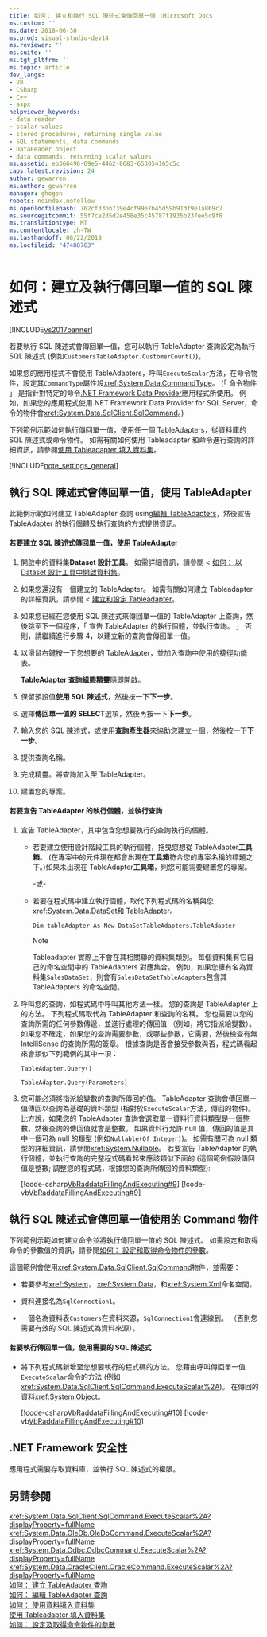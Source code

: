 ```yaml
---
title: 如何： 建立和執行 SQL 陳述式會傳回單一值 |Microsoft Docs
ms.custom: ''
ms.date: 2018-06-30
ms.prod: visual-studio-dev14
ms.reviewer: ''
ms.suite: ''
ms.tgt_pltfrm: ''
ms.topic: article
dev_langs:
- VB
- CSharp
- C++
- aspx
helpviewer_keywords:
- data reader
- scalar values
- stored procedures, returning single value
- SQL statements, data commands
- DataReader object
- data commands, returning scalar values
ms.assetid: eb366496-69e5-4462-8683-653054165c5c
caps.latest.revision: 24
author: gewarren
ms.author: gewarren
manager: ghogen
robots: noindex,nofollow
ms.openlocfilehash: 762cf33bb739e4cf99e7b45d59b91df9e1a869c7
ms.sourcegitcommit: 55f7ce2d5d2e458e35c45787f1935b237ee5c9f8
ms.translationtype: MT
ms.contentlocale: zh-TW
ms.lasthandoff: 08/22/2018
ms.locfileid: "47488763"
---
```

# <a name="how-to-create-and-execute-an-sql-statement-that-returns-a-single-value"></a>如何：建立及執行傳回單一值的 SQL 陳述式
[!INCLUDE[vs2017banner](../includes/vs2017banner.md)]

若要執行 SQL 陳述式會傳回單一值，您可以執行 TableAdapter 查詢設定為執行 SQL 陳述式 (例如`CustomersTableAdapter.CustomerCount()`)。  
  
 如果您的應用程式不會使用 TableAdapters，呼叫`ExecuteScalar`方法，在命令物件，設定其`CommandType`屬性設<xref:System.Data.CommandType>。 (「 命令物件 」 是指針對特定的命令[.NET Framework Data Provider](http://msdn.microsoft.com/library/03a9fc62-2d24-491a-9fe6-d6bdb6dcb131)應用程式所使用。 例如，如果您的應用程式使用.NET Framework Data Provider for SQL Server，命令的物件會<xref:System.Data.SqlClient.SqlCommand>。)  
  
 下列範例示範如何執行傳回單一值，使用任一個 TableAdapters，從資料庫的 SQL 陳述式或命令物件。 如需有關如何使用 Tableadapter 和命令進行查詢的詳細資訊，請參閱[使用 Tableadapter 填入資料集](../data-tools/fill-datasets-by-using-tableadapters.md)。  
  
 [!INCLUDE[note_settings_general](../includes/note-settings-general-md.md)]  
  
## <a name="executing-sql-statements-that-return-single-values-using-a-tableadapter"></a>執行 SQL 陳述式會傳回單一值，使用 TableAdapter  
 此範例示範如何建立 TableAdapter 查詢 using[編輯 TableAdapters](../data-tools/editing-tableadapters.md)，然後宣告 TableAdapter 的執行個體及執行查詢的方式提供資訊。  
  
#### <a name="to-create-an-sql-statement-returning-a-single-value-using-a-tableadapter"></a>若要建立 SQL 陳述式傳回單一值，使用 TableAdapter  
  
1.  開啟中的資料集**Dataset 設計工具**。 如需詳細資訊，請參閱 <<c0> [ 如何： 以 Dataset 設計工具中開啟資料集](http://msdn.microsoft.com/library/36fc266f-365b-42cb-aebb-c993dc2c47c3)。  
  
2.  如果您還沒有一個建立的 TableAdapter。 如需有關如何建立 Tableadapter 的詳細資訊，請參閱 <<c0> [ 建立和設定 Tableadapter](../data-tools/create-and-configure-tableadapters.md)。  
  
3.  如果您已經在您使用 SQL 陳述式來傳回單一值的 TableAdapter 上查詢，然後跳至下一個程序，「 宣告 TableAdapter 的執行個體，並執行查詢。 」 否則，請繼續進行步驟 4，以建立新的查詢會傳回單一值。  
  
4.  以滑鼠右鍵按一下您想要的 TableAdapter，並加入查詢中使用的捷徑功能表。  
  
     **TableAdapter 查詢組態精靈**隨即開啟。  
  
5.  保留預設值**使用 SQL 陳述式**，然後按一下**下一步**。  
  
6.  選擇**傳回單一值的 SELECT**選項，然後再按一下**下一步**。  
  
7.  輸入您的 SQL 陳述式，或使用**查詢產生器**來協助您建立一個，然後按一下**下一步**。  
  
8.  提供查詢名稱。  
  
9. 完成精靈。將查詢加入至 TableAdapter。  
  
10. 建置您的專案。  
  
#### <a name="to-declare-an-instance-of-the-tableadapter-and-execute-the-query"></a>若要宣告 TableAdapter 的執行個體，並執行查詢  
  
1.  宣告 TableAdapter，其中包含您想要執行的查詢執行的個體。  
  
    -   若要建立使用設計階段工具的執行個體，拖曳您想從 TableAdapter**工具箱**。 (在專案中的元件現在都會出現在**工具箱**符合您的專案名稱的標題之下。)如果未出現在 TableAdapter**工具箱**，則您可能需要建置您的專案。  
  
         -或-  
  
    -   若要在程式碼中建立執行個體，取代下列程式碼的名稱與您<xref:System.Data.DataSet>和 TableAdapter。  
  
         `Dim tableAdapter As New DataSetTableAdapters.TableAdapter`  
  
        > [!NOTE]
        >  Tableadapter 實際上不會在其相關聯的資料集類別。 每個資料集有它自己的命名空間中的 TableAdapters 對應集合。 例如，如果您擁有名為資料集`SalesDataSet`，則會有`SalesDataSetTableAdapters`包含其 TableAdapters 的命名空間。  
  
2.  呼叫您的查詢，如程式碼中呼叫其他方法一樣。 您的查詢是 TableAdapter 上的方法。 下列程式碼取代為 TableAdapter 和查詢的名稱。 您也需要以您的查詢所需的任何參數傳遞，並進行處理的傳回值 （例如，將它指派給變數）。 如果您不確定，如果您的查詢需要參數，或哪些參數，它需要，然後檢查有無 IntelliSense 的查詢所需的簽章。 根據查詢是否會接受參數與否，程式碼看起來會類似下列範例的其中一項：  
  
     `TableAdapter.Query()`  
  
     `TableAdapter.Query(Parameters)`  
  
3.  您可能必須將指派給變數的查詢所傳回的值。 TableAdapter 查詢會傳回單一值傳回以查詢為基礎的資料類型 (相對於`ExecuteScalar`方法，傳回的物件)。 比方說，如果您的 TableAdapter 查詢會選取單一資料行資料類型是一個整數，然後查詢的傳回值就會是整數。 如果資料行允許 null 值，傳回的值是其中一個可為 null 的類型 (例如`Nullable(Of Integer)`)。 如需有關可為 null 類型的詳細資訊，請參閱<xref:System.Nullable>。 若要宣告 TableAdapter 的執行個體，並執行查詢的完整程式碼看起來應該類似下面的 (這個範例假設傳回值是整數; 調整您的程式碼，根據您的查詢所傳回的資料類型):  
  
     [!code-csharp[VbRaddataFillingAndExecuting#9](../snippets/csharp/VS_Snippets_VBCSharp/VbRaddataFillingAndExecuting/CS/Form2.cs#9)]
     [!code-vb[VbRaddataFillingAndExecuting#9](../snippets/visualbasic/VS_Snippets_VBCSharp/VbRaddataFillingAndExecuting/VB/Form2.vb#9)]  
  
## <a name="executing-sql-statements-that-return-single-values-using-a-command-object"></a>執行 SQL 陳述式會傳回單一值使用的 Command 物件  
 下列範例示範如何建立命令並將執行傳回單一值的 SQL 陳述式。 如需設定和取得命令的參數值的資訊，請參閱[如何： 設定和取得命令物件的參數](http://msdn.microsoft.com/library/10110ecc-d2ed-4796-bb8f-74f2ecd40787)。  
  
 這個範例會使用<xref:System.Data.SqlClient.SqlCommand>物件，並需要：  
  
-   若要參考<xref:System>， <xref:System.Data>，和<xref:System.Xml>命名空間。  
  
-   資料連接名為`SqlConnection1`。  
  
-   一個名為資料表`Customers`在資料來源，`SqlConnection1`會連線到。 （否則您需要有效的 SQL 陳述式為資料來源）。  
  
#### <a name="to-execute-an-sql-statement-returning-a-single-value-using-a-datacommand"></a>若要執行傳回單一值，使用需要的 SQL 陳述式  
  
-   將下列程式碼新增至您想要執行的程式碼的方法。 您藉由呼叫傳回單一值`ExecuteScalar`命令的方法 (例如<xref:System.Data.SqlClient.SqlCommand.ExecuteScalar%2A>)。 在傳回的資料<xref:System.Object>。  
  
     [!code-csharp[VbRaddataFillingAndExecuting#10](../snippets/csharp/VS_Snippets_VBCSharp/VbRaddataFillingAndExecuting/CS/Form2.cs#10)]
     [!code-vb[VbRaddataFillingAndExecuting#10](../snippets/visualbasic/VS_Snippets_VBCSharp/VbRaddataFillingAndExecuting/VB/Form2.vb#10)]  
  
## <a name="net-framework-security"></a>.NET Framework 安全性  
 應用程式需要存取資料庫，並執行 SQL 陳述式的權限。  
  
## <a name="see-also"></a>另請參閱  
 <xref:System.Data.SqlClient.SqlCommand.ExecuteScalar%2A?displayProperty=fullName>   
 <xref:System.Data.OleDb.OleDbCommand.ExecuteScalar%2A?displayProperty=fullName>   
 <xref:System.Data.Odbc.OdbcCommand.ExecuteScalar%2A?displayProperty=fullName>   
 <xref:System.Data.OracleClient.OracleCommand.ExecuteScalar%2A?displayProperty=fullName>   
 [如何： 建立 TableAdapter 查詢](../data-tools/how-to-create-tableadapter-queries.md)   
 [如何： 編輯 TableAdapter 查詢](../data-tools/how-to-edit-tableadapter-queries.md)   
 [如何： 使用資料填入資料集](../data-tools/how-to-fill-a-dataset-with-data.md)   
 [使用 Tableadapter 填入資料集](../data-tools/fill-datasets-by-using-tableadapters.md)   
 [如何： 設定及取得命令物件的參數](http://msdn.microsoft.com/library/10110ecc-d2ed-4796-bb8f-74f2ecd40787)